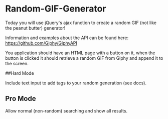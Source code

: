 # Random-GIF-Generator

Today you will use jQuery's ajax function to create a random GIF (not like the peanut butter) generator!

Information and examples about the API can be found here: https://github.com/Giphy/GiphyAPI

You application should have an HTML page with a button on it, when the button is clicked it should retrieve a random GIF from Giphy and append it to the screen.

##Hard Mode

Include text input to add tags to your random generation (see docs).

## Pro Mode

Allow normal (non-random) searching and show all results.
